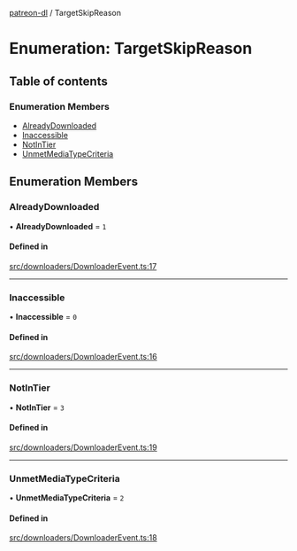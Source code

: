 [patreon-dl](../README.md) / TargetSkipReason

# Enumeration: TargetSkipReason

## Table of contents

### Enumeration Members

- [AlreadyDownloaded](TargetSkipReason.md#alreadydownloaded)
- [Inaccessible](TargetSkipReason.md#inaccessible)
- [NotInTier](TargetSkipReason.md#notintier)
- [UnmetMediaTypeCriteria](TargetSkipReason.md#unmetmediatypecriteria)

## Enumeration Members

### AlreadyDownloaded

• **AlreadyDownloaded** = ``1``

#### Defined in

[src/downloaders/DownloaderEvent.ts:17](https://github.com/patrickkfkan/patreon-dl/blob/d381b32/src/downloaders/DownloaderEvent.ts#L17)

___

### Inaccessible

• **Inaccessible** = ``0``

#### Defined in

[src/downloaders/DownloaderEvent.ts:16](https://github.com/patrickkfkan/patreon-dl/blob/d381b32/src/downloaders/DownloaderEvent.ts#L16)

___

### NotInTier

• **NotInTier** = ``3``

#### Defined in

[src/downloaders/DownloaderEvent.ts:19](https://github.com/patrickkfkan/patreon-dl/blob/d381b32/src/downloaders/DownloaderEvent.ts#L19)

___

### UnmetMediaTypeCriteria

• **UnmetMediaTypeCriteria** = ``2``

#### Defined in

[src/downloaders/DownloaderEvent.ts:18](https://github.com/patrickkfkan/patreon-dl/blob/d381b32/src/downloaders/DownloaderEvent.ts#L18)
